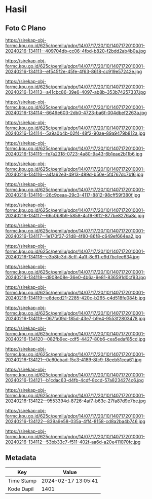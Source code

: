# Hasil

## Foto C Plano

https://sirekap-obj-formc.kpu.go.id/625c/pemilu/pdpr/14/07/17/20/10/1407172010001-20240216-134111--409704db-cc06-4fbd-b820-f2bdd2ab4b0a.jpg

https://sirekap-obj-formc.kpu.go.id/625c/pemilu/pdpr/14/07/17/20/10/1407172010001-20240216-134113--ef545f2e-45fe-4f63-8618-cc919e57242e.jpg

https://sirekap-obj-formc.kpu.go.id/625c/pemilu/pdpr/14/07/17/20/10/1407172010001-20240216-134113--a41cbc86-39e6-4097-ab8b-353b74257337.jpg

https://sirekap-obj-formc.kpu.go.id/625c/pemilu/pdpr/14/07/17/20/10/1407172010001-20240216-134114--6649e603-2db0-4723-ba6f-004dbef2263a.jpg

https://sirekap-obj-formc.kpu.go.id/625c/pemilu/pdpr/14/07/17/20/10/1407172010001-20240216-134114--5a9a0b4b-02f4-48f2-90ae-89a9479b812a.jpg

https://sirekap-obj-formc.kpu.go.id/625c/pemilu/pdpr/14/07/17/20/10/1407172010001-20240216-134115--fe7a2318-0723-4a80-9a43-6b1eae2b11b6.jpg

https://sirekap-obj-formc.kpu.go.id/625c/pemilu/pdpr/14/07/17/20/10/1407172010001-20240216-134116--a4fa62e3-4913-489d-b50e-5f4767dc7b16.jpg

https://sirekap-obj-formc.kpu.go.id/625c/pemilu/pdpr/14/07/17/20/10/1407172010001-20240216-134116--26c9ceaa-29c3-4117-8812-98cff59f380f.jpg

https://sirekap-obj-formc.kpu.go.id/625c/pemilu/pdpr/14/07/17/20/10/1407172010001-20240216-134117--66c0b8b9-5858-4cf9-9ff2-877be8276a8c.jpg

https://sirekap-obj-formc.kpu.go.id/625c/pemilu/pdpr/14/07/17/20/10/1407172010001-20240216-134117--1e170f37-21d8-4f80-86f8-c649ef664ea2.jpg

https://sirekap-obj-formc.kpu.go.id/625c/pemilu/pdpr/14/07/17/20/10/1407172010001-20240216-134118--c3b8fc3d-8cff-4a1f-8c61-e9d7bcfee634.jpg

https://sirekap-obj-formc.kpu.go.id/625c/pemilu/pdpr/14/07/17/20/10/1407172010001-20240216-134118--d908e08e-36e0-4b6a-9e81-836591d0cf93.jpg

https://sirekap-obj-formc.kpu.go.id/625c/pemilu/pdpr/14/07/17/20/10/1407172010001-20240216-134119--e8decd21-2285-420c-b265-c4d518fe084b.jpg

https://sirekap-obj-formc.kpu.go.id/625c/pemilu/pdpr/14/07/17/20/10/1407172010001-20240216-134119--067fa09d-185d-43e7-b9e4-9553f2803478.jpg

https://sirekap-obj-formc.kpu.go.id/625c/pemilu/pdpr/14/07/17/20/10/1407172010001-20240216-134120--082fb9ec-cdf5-4427-80b6-cea5edaf85cd.jpg

https://sirekap-obj-formc.kpu.go.id/625c/pemilu/pdpr/14/07/17/20/10/1407172010001-20240216-134121--0c60cbad-f5c3-4189-8fc9-f8eeb51cea61.jpg

https://sirekap-obj-formc.kpu.go.id/625c/pemilu/pdpr/14/07/17/20/10/1407172010001-20240216-134121--b1cdac63-d4fb-4cdf-8ccd-57a8234274c6.jpg

https://sirekap-obj-formc.kpu.go.id/625c/pemilu/pdpr/14/07/17/20/10/1407172010001-20240216-134122--9553394d-8726-4af7-b63c-27fa87d9e7be.jpg

https://sirekap-obj-formc.kpu.go.id/625c/pemilu/pdpr/14/07/17/20/10/1407172010001-20240216-134122--839a9e58-035a-4ff4-8158-cd8a2ba4b746.jpg

https://sirekap-obj-formc.kpu.go.id/625c/pemilu/pdpr/14/07/17/20/10/1407172010001-20240216-134112--53bb33c7-f511-402f-aa6d-a20e411070fc.jpg


## Metadata

| Key        | Value               |
| ---------- | ------------------- |
| Time Stamp | 2024-02-17 13:05:41 |
| Kode Dapil | 1401                |



